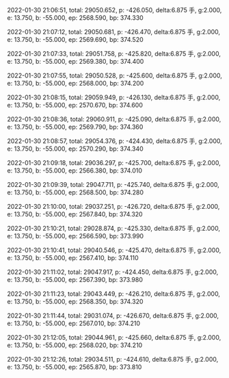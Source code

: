 2022-01-30 21:06:51, total: 29050.652, p: -426.050, delta:6.875 手, g:2.000, e: 13.750, b: -55.000, ep: 2568.590, bp: 374.330

2022-01-30 21:07:12, total: 29050.681, p: -426.470, delta:6.875 手, g:2.000, e: 13.750, b: -55.000, ep: 2569.690, bp: 374.520

2022-01-30 21:07:33, total: 29051.758, p: -425.820, delta:6.875 手, g:2.000, e: 13.750, b: -55.000, ep: 2569.380, bp: 374.400

2022-01-30 21:07:55, total: 29050.528, p: -425.600, delta:6.875 手, g:2.000, e: 13.750, b: -55.000, ep: 2568.000, bp: 374.200

2022-01-30 21:08:15, total: 29059.949, p: -426.130, delta:6.875 手, g:2.000, e: 13.750, b: -55.000, ep: 2570.670, bp: 374.600

2022-01-30 21:08:36, total: 29060.911, p: -425.090, delta:6.875 手, g:2.000, e: 13.750, b: -55.000, ep: 2569.790, bp: 374.360

2022-01-30 21:08:57, total: 29054.376, p: -424.430, delta:6.875 手, g:2.000, e: 13.750, b: -55.000, ep: 2570.290, bp: 374.340

2022-01-30 21:09:18, total: 29036.297, p: -425.700, delta:6.875 手, g:2.000, e: 13.750, b: -55.000, ep: 2566.380, bp: 374.010

2022-01-30 21:09:39, total: 29047.711, p: -425.740, delta:6.875 手, g:2.000, e: 13.750, b: -55.000, ep: 2568.500, bp: 374.280

2022-01-30 21:10:00, total: 29037.251, p: -426.720, delta:6.875 手, g:2.000, e: 13.750, b: -55.000, ep: 2567.840, bp: 374.320

2022-01-30 21:10:21, total: 29028.874, p: -425.330, delta:6.875 手, g:2.000, e: 13.750, b: -55.000, ep: 2566.590, bp: 373.990

2022-01-30 21:10:41, total: 29040.546, p: -425.470, delta:6.875 手, g:2.000, e: 13.750, b: -55.000, ep: 2567.410, bp: 374.110

2022-01-30 21:11:02, total: 29047.917, p: -424.450, delta:6.875 手, g:2.000, e: 13.750, b: -55.000, ep: 2567.390, bp: 373.980

2022-01-30 21:11:23, total: 29043.449, p: -426.210, delta:6.875 手, g:2.000, e: 13.750, b: -55.000, ep: 2568.350, bp: 374.320

2022-01-30 21:11:44, total: 29031.074, p: -426.670, delta:6.875 手, g:2.000, e: 13.750, b: -55.000, ep: 2567.010, bp: 374.210

2022-01-30 21:12:05, total: 29044.961, p: -425.660, delta:6.875 手, g:2.000, e: 13.750, b: -55.000, ep: 2568.020, bp: 374.210

2022-01-30 21:12:26, total: 29034.511, p: -424.610, delta:6.875 手, g:2.000, e: 13.750, b: -55.000, ep: 2565.870, bp: 373.810